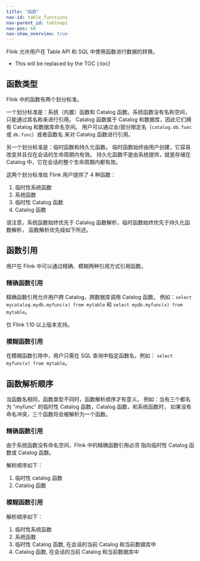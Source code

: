 ```yaml
---
title: "函数"
nav-id: table_functions
nav-parent_id: tableapi
nav-pos: 60
nav-show_overview: true
---
```

<!--
Licensed to the Apache Software Foundation (ASF) under one
or more contributor license agreements.  See the NOTICE file
distributed with this work for additional information
regarding copyright ownership.  The ASF licenses this file
to you under the Apache License, Version 2.0 (the
"License"); you may not use this file except in compliance
with the License.  You may obtain a copy of the License at

  http://www.apache.org/licenses/LICENSE-2.0

Unless required by applicable law or agreed to in writing,
software distributed under the License is distributed on an
"AS IS" BASIS, WITHOUT WARRANTIES OR CONDITIONS OF ANY
KIND, either express or implied.  See the License for the
specific language governing permissions and limitations
under the License.
-->

Flink 允许用户在 Table API 和 SQL 中使用函数进行数据的转换。

* This will be replaced by the TOC
{:toc}

函数类型
------------------

Flink 中的函数有两个划分标准。

一个划分标准是：系统（内置）函数和 Catalog 函数。系统函数没有名称空间，只能通过其名称来进行引用。
Catalog 函数属于 Catalog 和数据库，因此它们拥有 Catalog 和数据库命名空间。
用户可以通过全/部分限定名（`catalog.db.func` 或 `db.func`）或者函数名
来对 Catalog 函数进行引用。

另一个划分标准是：临时函数和持久化函数。
临时函数始终由用户创建，它容易改变并且仅在会话的生命周期内有效。
持久化函数不是由系统提供，就是存储在 Catalog 中，它在会话的整个生命周期内都有效。

这两个划分标准给 Flink 用户提供了 4 种函数：

1. 临时性系统函数
2. 系统函数  
3. 临时性 Catalog 函数
4. Catalog 函数

请注意，系统函数始终优先于 Catalog 函数解析，临时函数始终优先于持久化函数解析，
函数解析优先级如下所述。

函数引用
---------------------

用户在 Flink 中可以通过精确、模糊两种引用方式引用函数。

### 精确函数引用

精确函数引用允许用户跨 Catalog，跨数据库调用 Catalog 函数。
例如：`select mycatalog.mydb.myfunc(x) from mytable` 和 `select mydb.myfunc(x) from mytable`。

仅 Flink 1.10 以上版本支持。 

### 模糊函数引用

在模糊函数引用中，用户只需在 SQL 查询中指定函数名，例如： `select myfunc(x) from mytable`。


函数解析顺序
-------------------------

当函数名相同，函数类型不同时，函数解析顺序才有意义。
例如：当有三个都名为 "myfunc" 的临时性 Catalog 函数，Catalog 函数，和系统函数时，
如果没有命名冲突，三个函数将会被解析为一个函数。

### 精确函数引用

由于系统函数没有命名空间，Flink 中的精确函数引用必须
指向临时性 Catalog 函数或 Catalog 函数。

解析顺序如下：

1. 临时性 catalog 函数
2. Catalog 函数

### 模糊函数引用

解析顺序如下：

1. 临时性系统函数
2. 系统函数
3. 临时性 Catalog 函数, 在会话的当前 Catalog 和当前数据库中
4. Catalog 函数, 在会话的当前 Catalog 和当前数据库中

